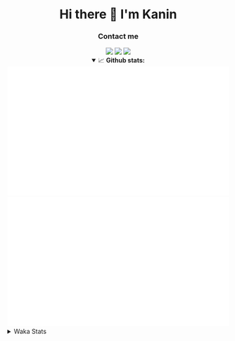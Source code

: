 <div align="center">
 <h1>Hi there 👋 I'm Kanin</h1>
 <h3>Contact me</h3>
 <a href="mailto:im@kanin.dev"><img src="https://img.shields.io/badge/gmail-%23D14836.svg?&style=for-the-badge&logo=gmail&logoColor=white"/></a>
 <a href="https://twitter.com/KaninDev"><img src="https://img.shields.io/badge/twitter-%231DA1F2.svg?&style=for-the-badge&logo=twitter&logoColor=white"/></a>
 <a href="https://www.linkedin.com/in/KaninDev"><img src="https://img.shields.io/badge/linkedin-%230077B5.svg?&style=for-the-badge&logo=linkedin&logoColor=white"/></a>
<details open>
  <summary>📈 <b>Github stats:</b></summary>
  <img src="https://github.com/Kanin/Kanin/blob/master/scripts/GitHubStats/generated/overview.svg"/>
  <img src="https://github.com/Kanin/Kanin/blob/master/scripts/GitHubStats/generated/languages.svg"/>
</details>
</div>

<details>
 <summary>Waka Stats</summary>

<!--START_SECTION:waka-->
![Code Time](http://img.shields.io/badge/Code%20Time-2%2C070%20hrs%2032%20mins-blue)

![Profile Views](http://img.shields.io/badge/Profile%20Views-0-blue)

![Lines of code](https://img.shields.io/badge/From%20Hello%20World%20I%27ve%20Written-848.5%20thousand%20lines%20of%20code-blue)

**🐱 My GitHub Data** 

> 📦 101.6 kB Used in GitHub's Storage 
 > 
> 🏆 484 Contributions in the Year 2023
 > 
> 🚫 Not Opted to Hire
 > 
> 📜 22 Public Repositories 
 > 
> 🔑 10 Private Repositories 
 > 
**I'm an Early 🐤** 

```text
🌞 Morning                2126 commits        ██████░░░░░░░░░░░░░░░░░░░   25.23 % 
🌆 Daytime                2527 commits        ███████░░░░░░░░░░░░░░░░░░   29.99 % 
🌃 Evening                2502 commits        ███████░░░░░░░░░░░░░░░░░░   29.70 % 
🌙 Night                  1270 commits        ████░░░░░░░░░░░░░░░░░░░░░   15.07 % 
```
📅 **I'm Most Productive on Monday** 

```text
Monday                   1600 commits        █████░░░░░░░░░░░░░░░░░░░░   18.99 % 
Tuesday                  1123 commits        ███░░░░░░░░░░░░░░░░░░░░░░   13.33 % 
Wednesday                788 commits         ██░░░░░░░░░░░░░░░░░░░░░░░   09.35 % 
Thursday                 1249 commits        ████░░░░░░░░░░░░░░░░░░░░░   14.82 % 
Friday                   1345 commits        ████░░░░░░░░░░░░░░░░░░░░░   15.96 % 
Saturday                 814 commits         ██░░░░░░░░░░░░░░░░░░░░░░░   09.66 % 
Sunday                   1506 commits        ████░░░░░░░░░░░░░░░░░░░░░   17.88 % 
```


📊 **This Week I Spent My Time On** 

```text
🕑︎ Time Zone: America/New_York

💬 Programming Languages: 
Python                   3 hrs 59 mins       █████████████████████████   99.49 % 
GitIgnore file           0 secs              ░░░░░░░░░░░░░░░░░░░░░░░░░   00.36 % 
Markdown                 0 secs              ░░░░░░░░░░░░░░░░░░░░░░░░░   00.14 % 
Log File                 0 secs              ░░░░░░░░░░░░░░░░░░░░░░░░░   00.00 % 
requirements.txt         0 secs              ░░░░░░░░░░░░░░░░░░░░░░░░░   00.00 % 

🔥 Editors: 
PyCharm                  4 hrs               █████████████████████████   100.00 % 

🐱‍💻 Projects: 
BB-CommunityBot          3 hrs 40 mins       ███████████████████████░░   91.79 % 
pilmoji                  19 mins             ██░░░░░░░░░░░░░░░░░░░░░░░   08.21 % 

💻 Operating System: 
Windows                  4 hrs               █████████████████████████   100.00 % 
```

**I Mostly Code in Python** 

```text
Python                   26 repos            ██████████████░░░░░░░░░░░   57.78 % 
Java                     7 repos             ████░░░░░░░░░░░░░░░░░░░░░   15.56 % 
JavaScript               4 repos             ██░░░░░░░░░░░░░░░░░░░░░░░   08.89 % 
Kotlin                   2 repos             █░░░░░░░░░░░░░░░░░░░░░░░░   04.44 % 
HTML                     2 repos             █░░░░░░░░░░░░░░░░░░░░░░░░   04.44 % 
```



**Timeline**

![Lines of Code chart](https://raw.githubusercontent.com/Kanin/Kanin/master/assets/bar_graph.png)


 Last Updated on 02/08/2023 03:04:38 UTC
<!--END_SECTION:waka-->
</details>
